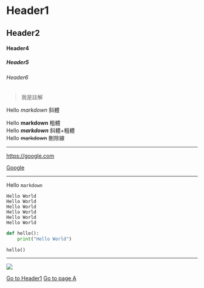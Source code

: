# Header1
## Header2
#### Header4
##### Header5
###### Header6 

> 我是註解

Hello *markdown*     斜體 

Hello **markdown**   粗體  
Hello ***markdown*** 斜體+粗體  
Hello ~~markdown~~   刪除線 

---

<https://google.com>

[Google](https://google.com)

---

Hello `markdown`

```
Hello World
Hello World
Hello World
Hello World
Hello World
Hello World
```

```python
def hello():
    print("Hello World")

hello()
```

---

![](./ntub.png)


[Go to Header1](#Header1)
[Go to page A](./a.md)